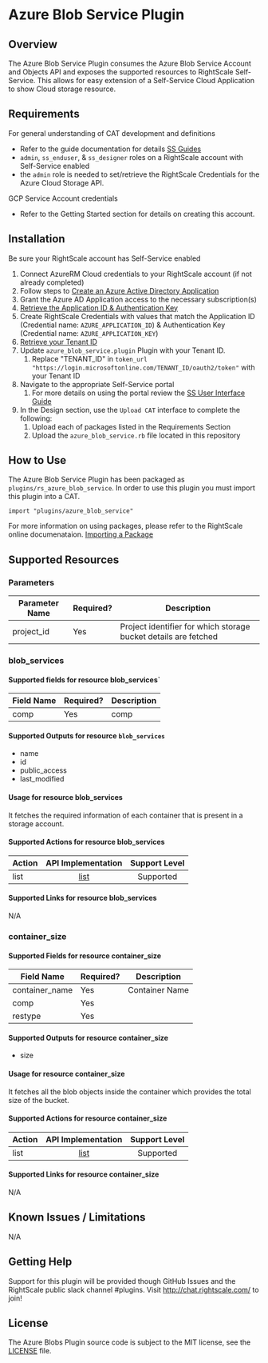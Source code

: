 # Azure Blob Service Plugin

## Overview

The Azure Blob Service Plugin consumes the Azure Blob Service Account and Objects API and exposes the supported resources to RightScale Self-Service. This allows for easy extension of a Self-Service Cloud Application to show Cloud storage resource.

## Requirements

For general understanding of CAT development and definitions

- Refer to the guide documentation for details [SS Guides](http://docs.rightscale.com/ss/guides/)
- `admin`, `ss_enduser`, & `ss_designer` roles on a RightScale account with Self-Service enabled
- the `admin` role is needed to set/retrieve the RightScale Credentials for the Azure Cloud Storage API.

GCP Service Account credentials

- Refer to the Getting Started section for details on creating this account.

## Installation

Be sure your RightScale account has Self-Service enabled

1. Connect AzureRM Cloud credentials to your RightScale account (if not already completed)
1. Follow steps to [Create an Azure Active Directory Application](https://docs.microsoft.com/en-us/azure/azure-resource-manager/resource-group-create-service-principal-portal#create-an-azure-active-directory-application)
1. Grant the Azure AD Application access to the necessary subscription(s)
1. [Retrieve the Application ID & Authentication Key](https://docs.microsoft.com/en-us/azure/azure-resource-manager/resource-group-create-service-principal-portal#get-application-id-and-authentication-key)
1. Create RightScale Credentials with values that match the Application ID (Credential name: `AZURE_APPLICATION_ID`) & Authentication Key (Credential name: `AZURE_APPLICATION_KEY`)
1. [Retrieve your Tenant ID](https://docs.microsoft.com/en-us/azure/azure-resource-manager/resource-group-create-service-principal-portal#get-tenant-id)
1. Update `azure_blob_service.plugin` Plugin with your Tenant ID. 
   1. Replace "TENANT_ID" in `token_url "https://login.microsoftonline.com/TENANT_ID/oauth2/token"` with your Tenant ID
1. Navigate to the appropriate Self-Service portal
   1. For more details on using the portal review the [SS User Interface Guide](http://docs.rightscale.com/ss/guides/ss_user_interface_guide.html)
1. In the Design section, use the `Upload CAT` interface to complete the following:
   1. Upload each of packages listed in the Requirements Section
   1. Upload the `azure_blob_service.rb` file located in this repository

## How to Use

The Azure Blob Service Plugin has been packaged as `plugins/rs_azure_blob_service`. In order to use this plugin you must import this plugin into a CAT.

```
import "plugins/azure_blob_service"
```

For more information on using packages, please refer to the RightScale online documenataion. [Importing a Package](http://docs.rightscale.com/ss/guides/ss_packaging_cats.html#importing-a-package)

## Supported Resources

### Parameters

| Parameter Name | Required? | Description |
|----------------|-----------|-------------|
| project_id | Yes | Project identifier for which storage bucket details are fetched |

### blob_services

#### Supported fields for resource blob_services`

| Field Name | Required? | Description |
|------------|-----------|-------------|
| comp | Yes | comp |

#### Supported Outputs for resource `blob_services`

- name
- id
- public_access
- last_modified

#### Usage for resource blob_services

It fetches the required information of each container that is present in a storage account.

#### Supported Actions for resource blob_services

| Action | API Implementation | Support Level |
|--------------|:----:|:-------------:|
| list | [list](https://storageAccount_name.blob.core.windows.net/?comp=list) | Supported

#### Supported Links for resource blob_services

N/A

### container_size

#### Supported Fields for resource container_size

| Field Name | Required? | Description |
|------------|-----------|-------------|
| container_name | Yes | Container Name |
| comp | Yes |  |
| restype | Yes | |

#### Supported Outputs for resource container_size

- size

#### Usage for resource container_size

It fetches all the blob objects inside the container which provides the total size of the bucket.

#### Supported Actions for resource container_size

| Action | API Implementation | Support Level |
|--------------|:----:|:-------------:|
| list | [list](https://storageAccount_name.blob.core.windows.net/container_name&comp=list&restype=container) | Supported

#### Supported Links for resource container_size

N/A

## Known Issues / Limitations

N/A

## Getting Help

Support for this plugin will be provided though GitHub Issues and the RightScale public slack channel #plugins.
Visit <http://chat.rightscale.com/> to join!

## License

The Azure Blobs Plugin source code is subject to the MIT license, see the [LICENSE](../../LICENSE) file.
